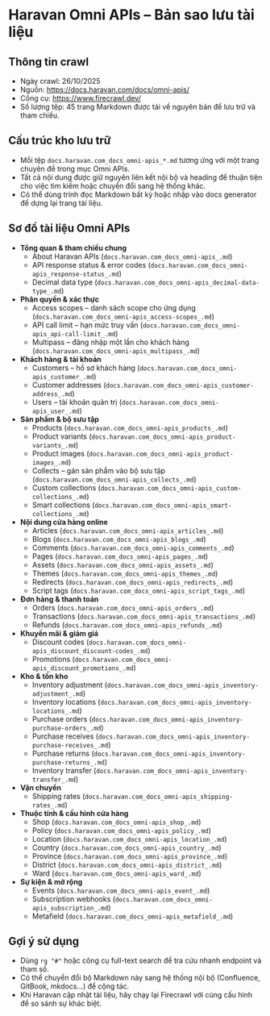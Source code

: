 # Haravan Omni APIs – Bản sao lưu tài liệu

## Thông tin crawl
- Ngày crawl: 26/10/2025
- Nguồn: https://docs.haravan.com/docs/omni-apis/
- Công cụ: https://www.firecrawl.dev/
- Số lượng tệp: 45 trang Markdown được tải về nguyên bản để lưu trữ và tham chiếu.

## Cấu trúc kho lưu trữ
- Mỗi tệp `docs.haravan.com_docs_omni-apis_*.md` tương ứng với một trang chuyên đề trong mục Omni APIs.
- Tất cả nội dung được giữ nguyên liên kết nội bộ và heading để thuận tiện cho việc tìm kiếm hoặc chuyển đổi sang hệ thống khác.
- Có thể dùng trình đọc Markdown bất kỳ hoặc nhập vào docs generator để dựng lại trang tài liệu.

## Sơ đồ tài liệu Omni APIs
- **Tổng quan & tham chiếu chung**
  - About Haravan APIs (`docs.haravan.com_docs_omni-apis_.md`)
  - API response status & error codes (`docs.haravan.com_docs_omni-apis_response-status_.md`)
  - Decimal data type (`docs.haravan.com_docs_omni-apis_decimal-data-type_.md`)
- **Phân quyền & xác thực**
  - Access scopes – danh sách scope cho ứng dụng (`docs.haravan.com_docs_omni-apis_access-scopes_.md`)
  - API call limit – hạn mức truy vấn (`docs.haravan.com_docs_omni-apis_api-call-limit_.md`)
  - Multipass – đăng nhập một lần cho khách hàng (`docs.haravan.com_docs_omni-apis_multipass_.md`)
- **Khách hàng & tài khoản**
  - Customers – hồ sơ khách hàng (`docs.haravan.com_docs_omni-apis_customer_.md`)
  - Customer addresses (`docs.haravan.com_docs_omni-apis_customer-address_.md`)
  - Users – tài khoản quản trị (`docs.haravan.com_docs_omni-apis_user_.md`)
- **Sản phẩm & bộ sưu tập**
  - Products (`docs.haravan.com_docs_omni-apis_products_.md`)
  - Product variants (`docs.haravan.com_docs_omni-apis_product-variants_.md`)
  - Product images (`docs.haravan.com_docs_omni-apis_product-images_.md`)
  - Collects – gán sản phẩm vào bộ sưu tập (`docs.haravan.com_docs_omni-apis_collects_.md`)
  - Custom collections (`docs.haravan.com_docs_omni-apis_custom-collections_.md`)
  - Smart collections (`docs.haravan.com_docs_omni-apis_smart-collections_.md`)
- **Nội dung cửa hàng online**
  - Articles (`docs.haravan.com_docs_omni-apis_articles_.md`)
  - Blogs (`docs.haravan.com_docs_omni-apis_blogs_.md`)
  - Comments (`docs.haravan.com_docs_omni-apis_comments_.md`)
  - Pages (`docs.haravan.com_docs_omni-apis_pages_.md`)
  - Assets (`docs.haravan.com_docs_omni-apis_assets_.md`)
  - Themes (`docs.haravan.com_docs_omni-apis_themes_.md`)
  - Redirects (`docs.haravan.com_docs_omni-apis_redirects_.md`)
  - Script tags (`docs.haravan.com_docs_omni-apis_script_tags_.md`)
- **Đơn hàng & thanh toán**
  - Orders (`docs.haravan.com_docs_omni-apis_orders_.md`)
  - Transactions (`docs.haravan.com_docs_omni-apis_transactions_.md`)
  - Refunds (`docs.haravan.com_docs_omni-apis_refunds_.md`)
- **Khuyến mãi & giảm giá**
  - Discount codes (`docs.haravan.com_docs_omni-apis_discount_discount-codes_.md`)
  - Promotions (`docs.haravan.com_docs_omni-apis_discount_promotions_.md`)
- **Kho & tồn kho**
  - Inventory adjustment (`docs.haravan.com_docs_omni-apis_inventory-adjustment_.md`)
  - Inventory locations (`docs.haravan.com_docs_omni-apis_inventory-locations_.md`)
  - Purchase orders (`docs.haravan.com_docs_omni-apis_inventory-purchase-orders_.md`)
  - Purchase receives (`docs.haravan.com_docs_omni-apis_inventory-purchase-receives_.md`)
  - Purchase returns (`docs.haravan.com_docs_omni-apis_inventory-purchase-returns_.md`)
  - Inventory transfer (`docs.haravan.com_docs_omni-apis_inventory-transfer_.md`)
- **Vận chuyển**
  - Shipping rates (`docs.haravan.com_docs_omni-apis_shipping-rates_.md`)
- **Thuộc tính & cấu hình cửa hàng**
  - Shop (`docs.haravan.com_docs_omni-apis_shop_.md`)
  - Policy (`docs.haravan.com_docs_omni-apis_policy_.md`)
  - Location (`docs.haravan.com_docs_omni-apis_location_.md`)
  - Country (`docs.haravan.com_docs_omni-apis_country_.md`)
  - Province (`docs.haravan.com_docs_omni-apis_province_.md`)
  - District (`docs.haravan.com_docs_omni-apis_district_.md`)
  - Ward (`docs.haravan.com_docs_omni-apis_ward_.md`)
- **Sự kiện & mở rộng**
  - Events (`docs.haravan.com_docs_omni-apis_event_.md`)
  - Subscription webhooks (`docs.haravan.com_docs_omni-apis_subscription_.md`)
  - Metafield (`docs.haravan.com_docs_omni-apis_metafield_.md`)

## Gợi ý sử dụng
- Dùng `rg "#"` hoặc công cụ full-text search để tra cứu nhanh endpoint và tham số.
- Có thể chuyển đổi bộ Markdown này sang hệ thống nội bộ (Confluence, GitBook, mkdocs...) để cộng tác.
- Khi Haravan cập nhật tài liệu, hãy chạy lại Firecrawl với cùng cấu hình để so sánh sự khác biệt.
